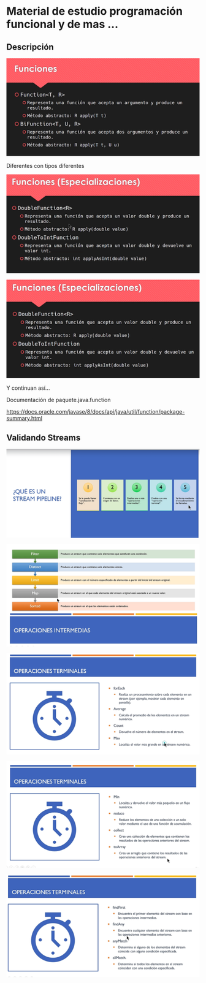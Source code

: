 # Material de estudio programación funcional y de mas ...

## Descripción

![Screenshot1](img/funciones.png)

Diferentes con tipos diferentes

![Screenshot2](img/dobleFuncion.png)

![Screenshot2](img/dobleFunciones.png)

Y continuan así...

Documentación de paquete.java.function

https://docs.oracle.com/javase/8/docs/api/java/util/function/package-summary.html

## Validando Streams

![Screenshot3](img/streampipeline.png)

![Screenshot4](img/streamIntermedios.png)

![Screenshot5](img/streamterminales1.png)

![Screenshot6](img/streamterminal2.png)

![Screenshot7](img/streamterminal3.png)


